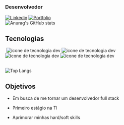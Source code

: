 


<!---
Pedr0-Henrique/Pedr0-Henrique is a ✨ special ✨ repository because its `README.md` (this file) appears on your GitHub profile.
You can click the Preview link to take a look at your changes.
--->
 ### Desenvolvedor

[![Linkedin](https://img.shields.io/badge/LinkedIn-0077B5?style=for-the-badge&logo=linkedin&logoColor=white)](https://www.linkedin.com/in/pedro-henrique-6a22b1324/)
[![Portfolio](https://img.shields.io/badge/Portfolio-FF5722?style=for-the-badge&logo=todoist&logoColor=white)](https://myportifolio-1.netlify.app/) <br>
![Anurag's GitHub stats](https://github-readme-stats.vercel.app/api?username=Pedr0-Henrique&show_icons=true&theme=radical)

## Tecnologias

<div>
      <img src="" alt="">
    <img src="https://img.shields.io/badge/JavaScript-F7DF1E?style=for-the-badge&logo=javascript&logoColor=black" alt="icone de tecnologia dev">
        <img src="https://img.shields.io/badge/PHP-777BB4?style=for-the-badge&logo=php&logoColor=white" alt="icone de tecnologia dev">
          <img src="" alt="">
           <img src="https://img.shields.io/badge/HTML5-E34F26?style=for-the-badge&logo=html5&logoColor=white" alt="icone de tecnologia dev"> <img src="https://img.shields.io/badge/CSS3-1572B6?style=for-the-badge&logo=css3&logoColor=white" alt="icone de tecnologia dev">
</div><br>

![Top Langs](https://github-readme-stats.vercel.app/api/top-langs/?username=Pedr0-Henrique&layout=compact)



## Objetivos
- Em busca de me tornar um desenvolvedor full stack<br>

- Primeiro estágio na TI<br>

- Aprimorar minhas hard/soft skills
